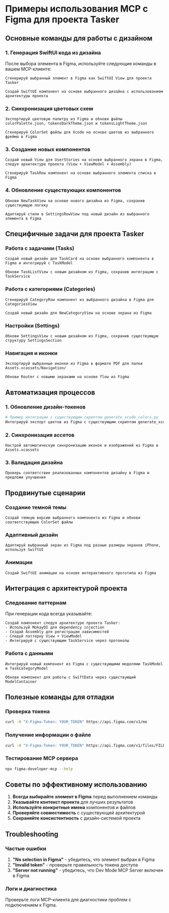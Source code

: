 # Примеры использования MCP с Figma для проекта Tasker

## Основные команды для работы с дизайном

### 1. Генерация SwiftUI кода из дизайна

После выбора элемента в Figma, используйте следующие команды в вашем MCP-клиенте:

```
Сгенерируй выбранный элемент в Figma как SwiftUI View для проекта Tasker
```

```
Создай SwiftUI компонент на основе выбранного дизайна с использованием архитектуры проекта
```

### 2. Синхронизация цветовых схем

```
Экспортируй цветовую палитру из Figma и обнови файлы colorPalette.json, tokensDarkTheme.json и tokensLightTheme.json
```

```
Сгенерируй ColorSet файлы для Xcode на основе цветов из выбранного фрейма в Figma
```

### 3. Создание новых компонентов

```
Создай новый View для UserStories на основе выбранного экрана в Figma, следуя архитектуре проекта (View + ViewModel + Assembly)
```

```
Сгенерируй TaskRow компонент на основе выбранного элемента списка в Figma
```

### 4. Обновление существующих компонентов

```
Обнови NewTaskView на основе нового дизайна из Figma, сохранив существующую логику
```

```
Адаптируй стили в SettingsRowView под новый дизайн из выбранного элемента в Figma
```

## Специфичные задачи для проекта Tasker

### Работа с задачами (Tasks)

```
Создай новый дизайн для TaskCard на основе выбранного компонента в Figma и интегрируй с TaskModel
```

```
Обнови TaskListView с новым дизайном из Figma, сохранив интеграцию с TaskService
```

### Работа с категориями (Categories)

```
Сгенерируй CategoryRow компонент из выбранного дизайна в Figma для CategoriesView
```

```
Создай новый дизайн для NewCategoryView на основе экрана из Figma
```

### Настройки (Settings)

```
Обнови SettingsView с новым дизайном из Figma, сохранив существующую структуру SettingsSection
```

### Навигация и иконки

```
Экспортируй выбранные иконки из Figma в формате PDF для папки Assets.xcassets/Navigation/
```

```
Обнови Router с новыми экранами на основе flow из Figma
```

## Автоматизация процессов

### 1. Обновление дизайн-токенов

```python
# Пример интеграции с существующим скриптом generate_xcode_colors.py
Интегрируй экспорт цветов из Figma с существующим скриптом generate_xcode_colors.py
```

### 2. Синхронизация ассетов

```
Настрой автоматическую синхронизацию иконок и изображений из Figma в Assets.xcassets
```

### 3. Валидация дизайна

```
Проверь соответствие реализованных компонентов дизайну в Figma и предложи улучшения
```

## Продвинутые сценарии

### Создание темной темы

```
Создай темную версию выбранного компонента из Figma и обнови соответствующие ColorSet файлы
```

### Адаптивный дизайн

```
Адаптируй выбранный экран из Figma под разные размеры экранов iPhone, используя SwiftUI
```

### Анимации

```
Создай SwiftUI анимации на основе интерактивного прототипа из Figma
```

## Интеграция с архитектурой проекта

### Следование паттернам

При генерации кода всегда указывайте:

```
Создай компонент следуя архитектуре проекта Tasker:
- Используй MokayDI для dependency injection
- Создай Assembly для регистрации зависимостей  
- Следуй паттерну View + ViewModel
- Интегрируй с существующим TaskService через протоколы
```

### Работа с данными

```
Интегрируй новый компонент из Figma с существующими моделями TaskModel и TaskCategoryModel
```

```
Обнови компонент для работы с SwiftData через существующий ModelContainer
```

## Полезные команды для отладки

### Проверка токена

```bash
curl -H "X-Figma-Token: YOUR_TOKEN" https://api.figma.com/v1/me
```

### Получение информации о файле

```bash
curl -H "X-Figma-Token: YOUR_TOKEN" https://api.figma.com/v1/files/FILE_ID
```

### Тестирование MCP сервера

```bash
npx figma-developer-mcp --help
```

## Советы по эффективному использованию

1. **Всегда выбирайте элемент в Figma** перед выполнением команды
2. **Указывайте контекст проекта** для лучших результатов
3. **Используйте конкретные имена** компонентов и файлов
4. **Проверяйте совместимость** с существующей архитектурой
5. **Сохраняйте консистентность** с дизайн-системой проекта

## Troubleshooting

### Частые ошибки

1. **"No selection in Figma"** - убедитесь, что элемент выбран в Figma
2. **"Invalid token"** - проверьте правильность токена доступа
3. **"Server not running"** - убедитесь, что Dev Mode MCP Server включен в Figma

### Логи и диагностика

Проверьте логи MCP-клиента для диагностики проблем с подключением к Figma.

